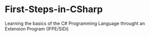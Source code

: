 # First-Steps-in-CSharp
Learning the basics of the C# Programming Language throught an Extension Program (IFPE/SiDi)
